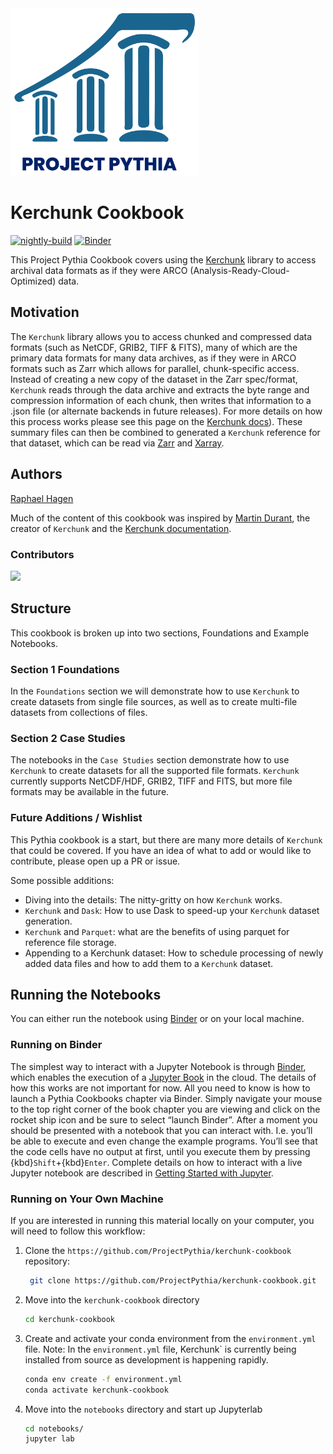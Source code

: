 <img src="thumbnail.png" alt="thumbnail" width="300"/>

# Kerchunk Cookbook

[![nightly-build](https://github.com/ProjectPythia/kerchunk-cookbook/actions/workflows/nightly-build.yaml/badge.svg)](https://github.com/ProjectPythia/kerchunk-cookbook/actions/workflows/nightly-build.yaml)
[![Binder](http://binder.mypythia.org/badge_logo.svg)](http://binder.mypythia.org/v2/gh/ProjectPythia/kerchunk-cookbook/main?labpath=notebooks)

This Project Pythia Cookbook covers using the [Kerchunk](https://fsspec.github.io/kerchunk/) library to access archival data formats as if they were ARCO (Analysis-Ready-Cloud-Optimized) data.

## Motivation

The `Kerchunk` library allows you to access chunked and compressed data formats (such as NetCDF, GRIB2, TIFF & FITS), many of which are the primary data formats for many data archives, as if they were in ARCO formats such as Zarr which allows for parallel, chunk-specific access. Instead of creating a new copy of the dataset in the Zarr spec/format, `Kerchunk` reads through the data archive and extracts the byte range and compression information of each chunk, then writes that information to a .json file (or alternate backends in future releases). For more details on how this process works please see this page on the [Kerchunk docs](https://fsspec.github.io/kerchunk/detail.html)).
These summary files can then be combined to generated a `Kerchunk` reference for that dataset, which can be read via [Zarr](https://zarr.readthedocs.io) and [Xarray](https://docs.xarray.dev/en/stable/).

## Authors

[Raphael Hagen](https://github.com/norlandrhagen)

Much of the content of this cookbook was inspired by [Martin Durant](https://github.com/martindurant), the creator of `Kerchunk` and the [Kerchunk documentation](https://fsspec.github.io/kerchunk/).

### Contributors

<a href="https://github.com/ProjectPythia/kerchunk-cookbook/graphs/contributors">
  <img src="https://contrib.rocks/image?repo=ProjectPythia/kerchunk-cookbook" />
</a>

## Structure

This cookbook is broken up into two sections, Foundations and Example Notebooks.

### Section 1 Foundations

In the `Foundations` section we will demonstrate how to use `Kerchunk` to create datasets from single file sources, as well as to create multi-file datasets from collections of files.

### Section 2 Case Studies

The notebooks in the `Case Studies` section demonstrate how to use `Kerchunk` to create datasets for all the supported file formats. `Kerchunk` currently supports NetCDF/HDF, GRIB2, TIFF and FITS, but more file formats may be available in the future.

### Future Additions / Wishlist

This Pythia cookbook is a start, but there are many more details of `Kerchunk` that could be covered. If you have an idea of what to add or would like to contribute, please open up a PR or issue.

Some possible additions:

- Diving into the details: The nitty-gritty on how `Kerchunk` works.
- `Kerchunk` and `Dask`: How to use Dask to speed-up your `Kerchunk` dataset generation.
- `Kerchunk` and `Parquet`: what are the benefits of using parquet for reference file storage.
- Appending to a Kerchunk dataset: How to schedule processing of newly added data files and how to add them to a `Kerchunk` dataset.

## Running the Notebooks

You can either run the notebook using [Binder](https://mybinder.org/) or on your local machine.

### Running on Binder

The simplest way to interact with a Jupyter Notebook is through
[Binder](https://mybinder.org/), which enables the execution of a
[Jupyter Book](https://jupyterbook.org) in the cloud. The details of how this works are not
important for now. All you need to know is how to launch a Pythia
Cookbooks chapter via Binder. Simply navigate your mouse to
the top right corner of the book chapter you are viewing and click
on the rocket ship icon and be sure to select
“launch Binder”. After a moment you should be presented with a
notebook that you can interact with. I.e. you’ll be able to execute
and even change the example programs. You’ll see that the code cells
have no output at first, until you execute them by pressing
{kbd}`Shift`\+{kbd}`Enter`. Complete details on how to interact with
a live Jupyter notebook are described in [Getting Started with
Jupyter](https://foundations.projectpythia.org/foundations/getting-started-jupyter.html).

### Running on Your Own Machine

If you are interested in running this material locally on your computer, you will need to follow this workflow:

1. Clone the `https://github.com/ProjectPythia/kerchunk-cookbook` repository:

   ```bash
    git clone https://github.com/ProjectPythia/kerchunk-cookbook.git
   ```

1. Move into the `kerchunk-cookbook` directory
   ```bash
   cd kerchunk-cookbook
   ```
1. Create and activate your conda environment from the `environment.yml` file.
   Note: In the `environment.yml` file, Kerchunk` is currently being installed from source as development is happening rapidly.

   ```bash
   conda env create -f environment.yml
   conda activate kerchunk-cookbook
   ```

1. Move into the `notebooks` directory and start up Jupyterlab
   ```bash
   cd notebooks/
   jupyter lab
   ```
